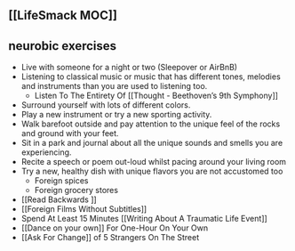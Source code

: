 ## [[LifeSmack MOC]]
## neurobic exercises
- Live with someone for a night or two (Sleepover or AirBnB)
- Listening to classical music or music that has different tones, melodies and instruments than you are used to listening too. 
	- Listen To The Entirety Of [[Thought - Beethoven’s 9th Symphony]]
- Surround yourself with lots of different colors.
- Play a new instrument or try a new sporting activity. 
- Walk barefoot outside and pay attention to the unique feel of the rocks and ground with your feet. 
- Sit in a park and journal about all the unique sounds and smells you are experiencing. 
- Recite a speech or  poem out-loud whilst pacing around your living room
- Try a new, healthy dish with unique flavors you are not accustomed too 
	- Foreign spices
	- Foreign grocery stores
- [[Read Backwards ]] 
- [[Foreign Films Without Subtitles]] 
- Spend At Least 15 Minutes [[Writing About A Traumatic Life Event]] 
- [[Dance on your own]] For One-Hour On Your Own
- [[Ask For Change]] of 5 Strangers On The Street